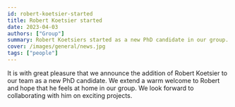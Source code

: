 ```yaml
---
id: robert-koetsier-started
title: Robert Koetsier started
date: 2023-04-03
authors: ["Group"]
summary: Robert Koetsiers started as a new PhD candidate in our group.
cover: /images/general/news.jpg
tags: ["people"]
---
```


It is with great pleasure that we announce the addition of Robert Koetsier to our team as a new PhD candidate. We extend a warm welcome to Robert and hope that he feels at home in our group. We look forward to collaborating with him on exciting projects.